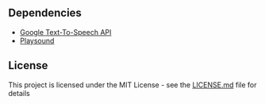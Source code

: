 ## Dependencies
- [Google Text-To-Speech API](https://pypi.org/project/gTTS/)
- [Playsound](https://pypi.org/project/playsound/)

## License
This project is licensed under the MIT License - see the [LICENSE.md](./LICENSE) file for details


